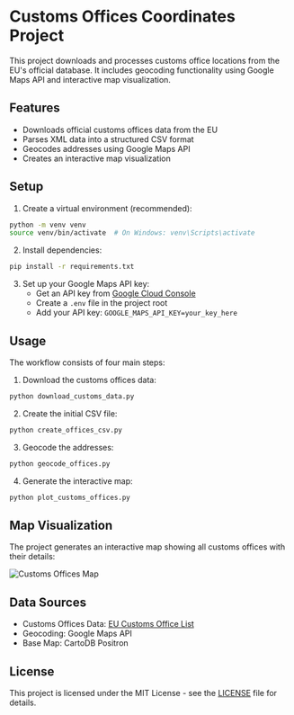 # Customs Offices Coordinates Project

This project downloads and processes customs office locations from the EU's official database. It includes geocoding functionality using Google Maps API and interactive map visualization.

## Features

- Downloads official customs offices data from the EU
- Parses XML data into a structured CSV format
- Geocodes addresses using Google Maps API
- Creates an interactive map visualization

## Setup

1. Create a virtual environment (recommended):

```bash
python -m venv venv
source venv/bin/activate  # On Windows: venv\Scripts\activate
```

2. Install dependencies:

```bash
pip install -r requirements.txt
```

3. Set up your Google Maps API key:
   - Get an API key from [Google Cloud Console](https://console.cloud.google.com/)
   - Create a `.env` file in the project root
   - Add your API key: `GOOGLE_MAPS_API_KEY=your_key_here`

## Usage

The workflow consists of four main steps:

1. Download the customs offices data:

```bash
python download_customs_data.py
```

2. Create the initial CSV file:

```bash
python create_offices_csv.py
```

3. Geocode the addresses:

```bash
python geocode_offices.py
```

4. Generate the interactive map:

```bash
python plot_customs_offices.py
```

## Map Visualization

The project generates an interactive map showing all customs offices with their details:

![Customs Offices Map](images/map_sample.png)

## Data Sources

- Customs Offices Data: [EU Customs Office List](https://ec.europa.eu/taxation_customs/dds2/rd/rd_home.jsp)
- Geocoding: Google Maps API
- Base Map: CartoDB Positron

## License

This project is licensed under the MIT License - see the [LICENSE](LICENSE) file for details.
